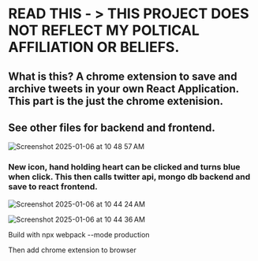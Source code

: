 # READ THIS - > THIS PROJECT DOES NOT REFLECT MY POLTICAL AFFILIATION OR BELIEFS.


## What is this? A chrome extension to save and archive tweets in your own React Application. This part is the just the chrome extenision. 
## See other files for backend and frontend.

![Screenshot 2025-01-06 at 10 48 57 AM](https://github.com/user-attachments/assets/1502a0cb-e78d-4d01-b9e4-e9b4f8ff7ae8)



### New icon, hand holding heart can be clicked and turns blue when click. This then calls twitter api, mongo db backend and save to react frontend. 

![Screenshot 2025-01-06 at 10 44 24 AM](https://github.com/user-attachments/assets/3745b1f9-ae4b-4513-bcd1-39deb1a52e4b)

![Screenshot 2025-01-06 at 10 44 36 AM](https://github.com/user-attachments/assets/ee70a6e1-8b76-428f-88bb-a36d7fb8adc2)

Build with
npx webpack --mode production

Then add chrome extension to browser

